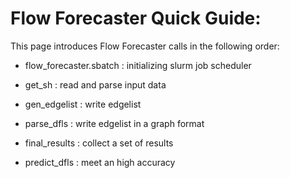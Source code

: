 Flow Forecaster Quick Guide:
===============================================================================

This page introduces Flow Forecaster calls in the following order:

  - flow_forecaster.sbatch
   : initializing slurm job scheduler 

  - get_sh
   : read and parse input data

  - gen_edgelist
   : write edgelist

  - parse_dfls
   : write edgelist in a graph format

  - final_results
   : collect a set of results

  - predict_dfls
   : meet an high accuracy

